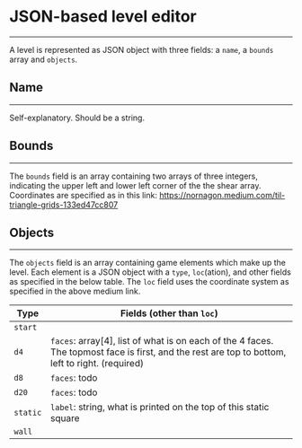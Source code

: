 # JSON-based level editor
---

A level is represented as JSON object with three fields: a `name`, a `bounds` array and `objects`.

## Name
---
Self-explanatory. Should be a string.

## Bounds
---
The `bounds` field is an array containing two arrays of three integers, indicating the upper left and lower left corner of the the shear array. Coordinates are specified as in this link:
https://nornagon.medium.com/til-triangle-grids-133ed47cc807

## Objects
---
The `objects` field is an array containing game elements which make up the level. Each element is a JSON object with a `type`, `loc`(ation), and other fields as specified in the below table. The 	`loc` field uses the coordinate system as specified in the above medium link.

| Type 	| Fields (other than `loc`) |
|---|---|
| `start` |  |
| `d4` | `faces`: array[4], list of what is on each of the 4 faces. The topmost face is first, and the rest are top to bottom, left to right. (required) |
| `d8` | `faces`: todo |
| `d20` | `faces`: todo |
| `static` | `label`: string, what is printed on the top of this static square |
| `wall` |   |